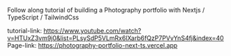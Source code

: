 Follow along tutorial of building a Photography portfolio with Nextjs / TypeScript / TailwindCss

tutorial-link: https://www.youtube.com/watch?v=HTUxZ3vm9j0&list=PLsySdP5VLmRx6lXarb6fQzP7PVvYnS4fj&index=40
Page-link: https://photography-portfolio-next-ts.vercel.app
